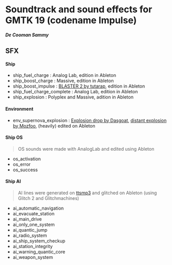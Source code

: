 # Soundtrack and sound effects for GMTK 19 (codename Impulse)
##### De Cooman Sammy

## SFX

#### Ship

* ship\_fuel\_charge : Analog Lab, edition in Ableton
* ship\_boost\_charge : Massive, edition in Ableton
* ship\_boost\_impulse : [BLASTER 2 by tutarap](https://freesound.org/people/tutarap/sounds/366007/), edition in Ableton
* ship\_fuel\_charge\_complete : Analog Lab, edition in Ableton
* ship\_explosion : Polyplex and Massive, adition in Ableton

#### Environment

* env\_supernova\_explosion : [Explosion drop by Dasgoat](https://freesound.org/people/Dasgoat/sounds/361592/), [distant explosion by Mozfoo](https://freesound.org/people/Mozfoo/sounds/436871/), (heavily) edited on Ableton

#### Ship OS
> OS sounds were made with AnalogLab and edited using Ableton

* os\_activation
* os\_error
* os\_success

#### Ship AI
> AI lines were generated on [ttsmp3](https://ttsmp3.com/) and glitched on Ableton (using Glitch 2 and Glitchmachines)

* ai\_automatic\_navigation
* ai\_evacuate\_station
* ai\_main\_drive
* ai\_only\_one\_system
* ai\_quantic\_jump
* ai\_radio\_system
* ai\_ship\_system\_checkup
* ai\_station\_integrity
* ai\_warning\_quantic\_core
* ai\_weapon\_system
